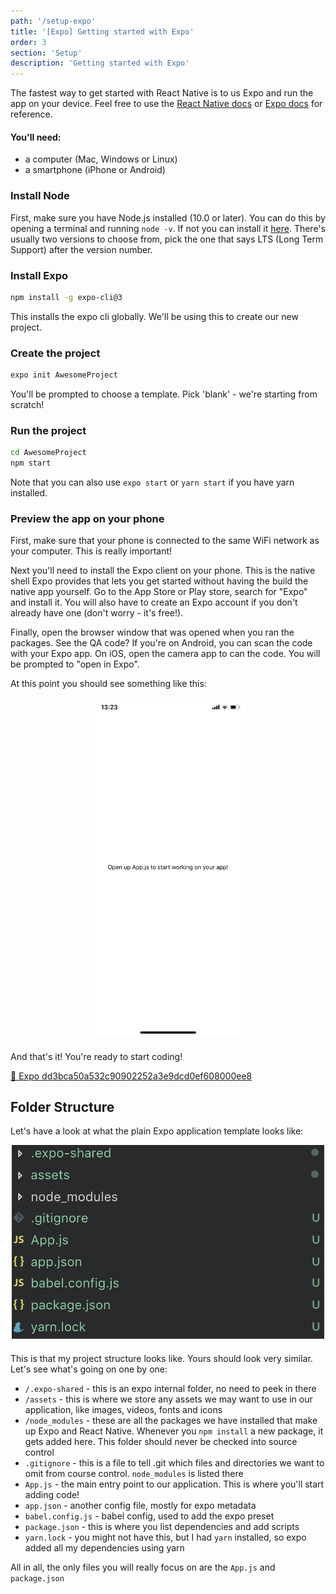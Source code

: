 ```yaml
---
path: '/setup-expo'
title: '[Expo] Getting started with Expo'
order: 3
section: 'Setup'
description: 'Getting started with Expo'
---
```


The fastest way to get started with React Native is to us Expo and run the app on your device. Feel free to use the [React Native docs](https://reactnative.dev/docs/getting-started) or [Expo docs](https://docs.expo.io/versions/latest/) for reference.

#### You'll need:

- a computer (Mac, Windows or Linux)
- a smartphone (iPhone or Android)

### Install Node

First, make sure you have Node.js installed (10.0 or later). You can do this by opening a terminal and running `node -v`. If not you can install it [here](https://nodejs.org/en/). There's usually two versions to choose from, pick the one that says LTS (Long Term Support) after the version number.

### Install Expo

```sh
npm install -g expo-cli@3
```

This installs the expo cli globally. We'll be using this to create our new project.

### Create the project

```sh
expo init AwesomeProject
```

You'll be prompted to choose a template. Pick 'blank' - we're starting from scratch!

### Run the project

```sh
cd AwesomeProject
npm start
```

Note that you can also use `expo start` or `yarn start` if you have yarn installed.

### Preview the app on your phone

First, make sure that your phone is connected to the same WiFi network as your computer. This is really important!

Next you'll need to install the Expo client on your phone. This is the native shell Expo provides that lets you get started without having the build the native app yourself. Go to the App Store or Play store, search for "Expo" and install it. You will also have to create an Expo account if you don't already have one (don't worry - it's free!).

Finally, open the browser window that was opened when you ran the packages. See the QA code? If you're on Android, you can scan the code with your Expo app. On iOS, open the camera app to can the code. You will be prompted to "open in Expo".

At this point you should see something like this:

<div style="width:250px;margin:0 auto;margin-bottom:20px">
    <img alt="Expo hello world" src="./images/expo-init.png" />
</div>

And that's it! You're ready to start coding!

[🔗 Expo dd3bca50a532c90902252a3e9dcd0ef608000ee8](https://github.com/kadikraman/AwesomeProjectExpo/commit/dd3bca50a532c90902252a3e9dcd0ef608000ee8)

## Folder Structure

Let's have a look at what the plain Expo application template looks like:

<div style="width:500px;margin:0 auto;margin-bottom:20px">
    <img alt="Expo Folder Structure" src="./images/expo-folder-structure.png" />
</div>

This is that my project structure looks like. Yours should look very similar. Let's see what's going on one by one:

- `/.expo-shared` - this is an expo internal folder, no need to peek in there
- `/assets` - this is where we store any assets we may want to use in our application, like images, videos, fonts and icons
- `/node_modules` - these are all the packages we have installed that make up Expo and React Native. Whenever you `npm install` a new package, it gets added here. This folder should never be checked into source control
- `.gitignore` - this is a file to tell .git which files and directories we want to omit from course control. `node_modules` is listed there
- `App.js` - the main entry point to our application. This is where you'll start adding code!
- `app.json` - another config file, mostly for expo metadata
- `babel.config.js` - babel config, used to add the expo preset
- `package.json` - this is where you list dependencies and add scripts
- `yarn.lock` - you might not have this, but I had `yarn` installed, so expo added all my dependencies using yarn

All in all, the only files you will really focus on are the `App.js` and `package.json`
